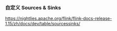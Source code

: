 


### 自定义 Sources & Sinks
https://nightlies.apache.org/flink/flink-docs-release-1.15/zh/docs/dev/table/sourcessinks/      

